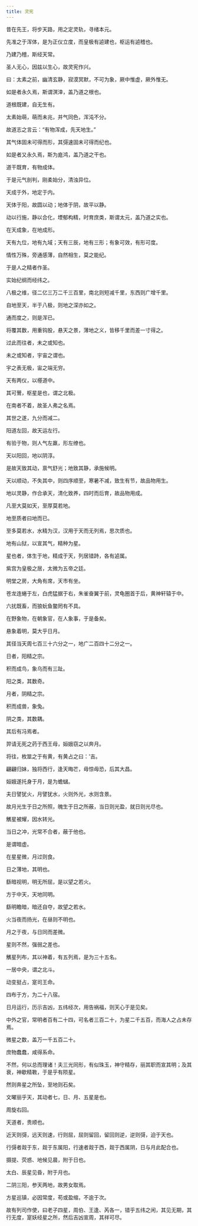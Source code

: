 ```yaml
---
title: 灵宪
---
```


昔在先王，将步天路，用之定灵轨，寻绪本元。

先准之于浑体，是为正仪立度，而皇极有逌建也，枢运有逌稽也。

乃建乃稽，斯经天常。

圣人无心，因兹以生心，故灵宪作兴。

曰：太素之前，幽清玄静，寂漠冥默，不可为象，厥中惟虚，厥外惟无。

如是者永久焉，斯谓溟涬，盖乃道之根也。

道根既建，自无生有。

太素始萌，萌而未兆，并气同色，浑沌不分。

故道志之言云：“有物浑成，先天地生。”

其气体固未可得而形，其彁速固未可得而纪也。

如是者又永久焉，斯为庬鸿，盖乃道之干也。

道干既育，有物成体。

于是元气剖判，刚柔始分，清浊异位。

天成于外，地定于内。

天体于阳，故圆以动；地体于阴，故平以静。

动以行施，静以合化，堙郁构精，时育庶类，斯谓太元，盖乃道之实也。

在天成象，在地成形。

天有九位，地有九域；天有三辰，地有三形；有象可效，有形可度。

情性万殊，旁通感薄，自然相生，莫之能纪。

于是人之精者作圣。

实始纪纲而经纬之。

八极之维，径二亿三万二千三百里，南北则短减千里，东西则广增千里。

自地至天，半于八极，则地之深亦如之。

通而度之，则是浑已。

将覆其数，用重钩股，悬天之景，薄地之义，皆移千里而差一寸得之。

过此而往者，未之或知也。

未之或知者，宇宙之谓也。

宇之表无极，宙之端无穷。

天有两仪，以樭道中。

其可鷪，枢星是也，谓之北极。

在南者不着，故圣人弗之名焉。

其世之遂，九分而减二。

阳道左回，故天运左行。

有验于物，则人气左羸，形左缭也。

天以阳回，地以阴淳。

是故天致其动，禀气舒光；地致其静，承施候明。

天以顺动，不失其中，则四序顺至，寒暑不减，致生有节，故品物用生。

地以灵静，作合承天，清化致养，四时而后育，故品物用成。

凡至大莫如天，至厚莫若地。

地至质者曰地而已。

至多莫若水，水精为汉，汉用于天而无列焉，思次质也。

地有山狱，以宣其气，精种为星。

星也者，体生于地，精成于天，列居错跱，各有逌属。

紫宫为皇极之居，太微为五帝之廷。

明堂之房，大角有席，天巿有坐。

苍龙连蜷于左，白虎猛据于右，朱雀奋翼于前，灵龟圈首于后，黄神轩辕于中。

六扰既畜，而狼蚖鱼鳖罔有不具。

在野象物，在朝象官，在人象事，于是备矣。

悬象着明，莫大乎日月。

其径当天周七百三十六分之一，地广二百四十二分之一。

日者，阳精之宗。

积而成鸟，象乌而有三趾。

阳之类，其数奇。

月者，阴精之宗。

积而成兽，象兔。

阴之类，其数耦。

其后有冯焉者。

羿请无死之药于西王母，姮娥窃之以奔月。

将往，枚筮之于有黄，有黄占之曰：'吉。

翩翩归妹，独将西行，逢天晦芒，毋惊毋恐，后其大昌。

姮娥遂托身于月，是为蟾蠩。

夫日譬犹火，月譬犹水，火则外光，水则含景。

故月光生于日之所照，魄生于日之所蔽，当日则光盈，就日则光尽也。

觽星被耀，因水转光。

当日之冲，光常不合者，蔽于他也。

是谓暗虚。

在星星微，月过则食。

日之薄地，其明也。

繇暗视明，明无所屈，是以望之若火。

方于中天，天地同明。

繇明瞻暗，暗还自夺，故望之若水。

火当夜而扬光，在昼则不明也。

月之于夜，与日同而差微。

星则不然，强弱之差也。

觽星列布，其以神着，有五列焉，是为三十五名。

一居中央，谓之北斗。

动变挺占，寔司王命。

四布于方，为二十八宿。

日月运行，历示吉凶，五纬经次，用告祸福，则天心于是见矣。

中外之官，常明者百有二十四，可名者三百二十，为星二千五百，而海人之占未存焉。

微星之数，盖万一千五百二十。

庶物蠢蠢，咸得系命。

不然，何以总而理诸！夫三光同形，有似珠玉，神守精存，丽其职而宣其明；及其衰，神歇精斁，于是乎有陨星。

然则奔星之所坠，至地则石矣。

文曜丽乎天，其动者七，日、月、五星是也。

周旋右回。

天道者，贵顺也。

近天则彁，远天则速，行则屈，屈则留回，留回则逆，逆则彁，迫于天也。

行彁者觌于东，觌于东属阳，行速者觌于西，觌于西属阴，日与月此配合也。

摄提、荧惑、地候见晨，附于日也。

太白、辰星见昏，附于月也。

二阴三阳，参天两地，故男女取焉。

方星巡镇，必因常度，苟或盈缩，不逾于次。

故有列司作使，曰老子四星，周伯、王逢、芮各一，错乎五纬之闲，其见无期，其行无度，寔妖经星之所，然后吉凶宣周，其祥可尽。
